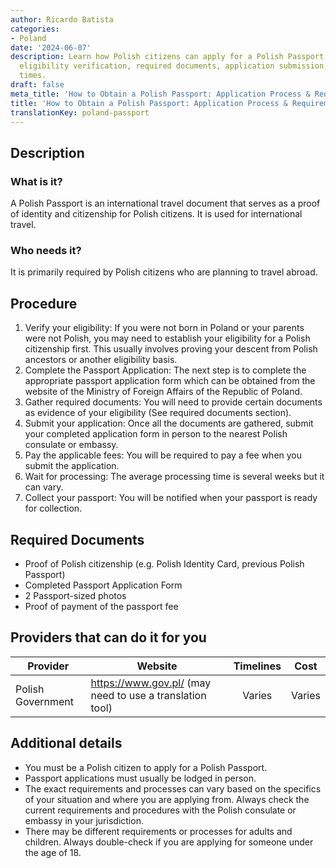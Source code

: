 ```yaml
---
author: Ricardo Batista
categories:
- Poland
date: '2024-06-07'
description: Learn how Polish citizens can apply for a Polish Passport, including
  eligibility verification, required documents, application submission, and processing
  times.
draft: false
meta_title: 'How to Obtain a Polish Passport: Application Process & Requirements'
title: 'How to Obtain a Polish Passport: Application Process & Requirements'
translationKey: poland-passport
---
```



## Description
### What is it?
A Polish Passport is an international travel document that serves as a proof of identity and citizenship for Polish citizens. It is used for international travel.

### Who needs it?
It is primarily required by Polish citizens who are planning to travel abroad.

## Procedure
1. Verify your eligibility: If you were not born in Poland or your parents were not Polish, you may need to establish your eligibility for a Polish citizenship first. This usually involves proving your descent from Polish ancestors or another eligibility basis.
2. Complete the Passport Application: The next step is to complete the appropriate passport application form which can be obtained from the website of the Ministry of Foreign Affairs of the Republic of Poland.
3. Gather required documents: You will need to provide certain documents as evidence of your eligibility (See required documents section).
4. Submit your application: Once all the documents are gathered, submit your completed application form in person to the nearest Polish consulate or embassy.
5. Pay the applicable fees: You will be required to pay a fee when you submit the application.
6. Wait for processing: The average processing time is several weeks but it can vary.
7. Collect your passport: You will be notified when your passport is ready for collection.

## Required Documents
- Proof of Polish citizenship (e.g. Polish Identity Card, previous Polish Passport)
- Completed Passport Application Form
- 2 Passport-sized photos
- Proof of payment of the passport fee

## Providers that can do it for you

| Provider        |     Website     |     Timelines    |       Cost      |
| --------------- | --------------- |  :-------------: | :-------------: |
| Polish Government  |  https://www.gov.pl/ (may need to use a translation tool)   |      Varies      |        Varies       |

## Additional details
- You must be a Polish citizen to apply for a Polish Passport.
- Passport applications must usually be lodged in person.
- The exact requirements and processes can vary based on the specifics of your situation and where you are applying from. Always check the current requirements and procedures with the Polish consulate or embassy in your jurisdiction.
- There may be different requirements or processes for adults and children. Always double-check if you are applying for someone under the age of 18.